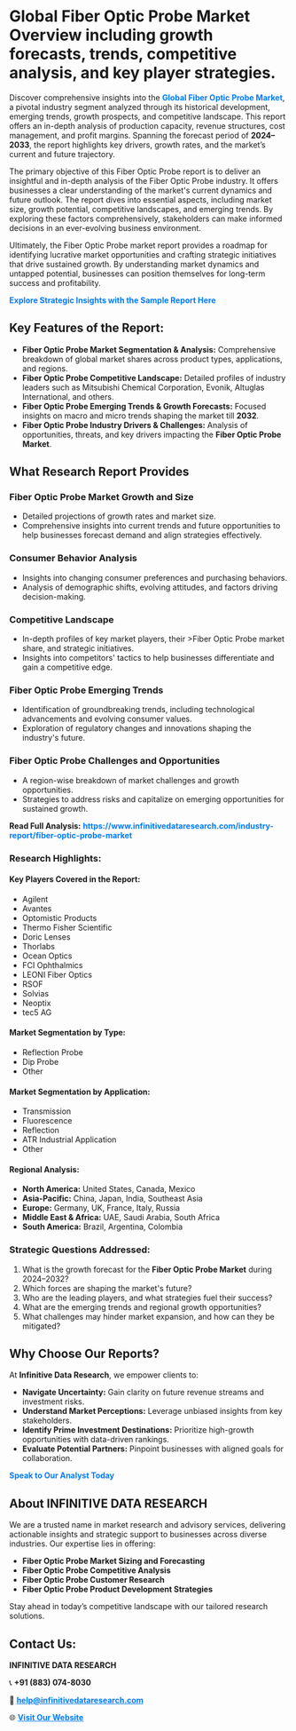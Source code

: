 <h1>Global Fiber Optic Probe Market Overview including growth forecasts, trends, competitive analysis, and key player strategies.</h1>
<p>
Discover comprehensive insights into the 
<a href="https://www.infinitivedataresearch.com/industry-report/fiber-optic-probe-market" rel="dofollow" style="color: #007BFF; text-decoration: none;"><strong>Global Fiber Optic Probe Market</strong></a>, a pivotal industry segment analyzed through its historical development, emerging trends, growth prospects, and competitive landscape. This report offers an in-depth analysis of production capacity, revenue structures, cost management, and profit margins. Spanning the forecast period of <strong>2024–2033</strong>, the report highlights key drivers, growth rates, and the market’s current and future trajectory.
</p>
<p>
The primary objective of this Fiber Optic Probe report is to deliver an insightful and in-depth analysis of the Fiber Optic Probe industry. It offers businesses a clear understanding of the market's current dynamics and future outlook. The report dives into essential aspects, including market size, growth potential, competitive landscapes, and emerging trends. By exploring these factors comprehensively, stakeholders can make informed decisions in an ever-evolving business environment.
</p>
<p>
Ultimately, the Fiber Optic Probe market report provides a roadmap for identifying lucrative market opportunities and crafting strategic initiatives that drive sustained growth. By understanding market dynamics and untapped potential, businesses can position themselves for long-term success and profitability.
</p>
<p>
<a href="https://www.infinitivedataresearch.com/request-sample/reportId=106648" style="color: #007BFF; text-decoration: none;"><strong>Explore Strategic Insights with the Sample Report Here</strong></a>
</p>

<h2>Key Features of the Report:</h2>
<ul>
<li><strong>Fiber Optic Probe Market Segmentation & Analysis:</strong> Comprehensive breakdown of global market shares across product types, applications, and regions.</li>
<li><strong>Fiber Optic Probe Competitive Landscape:</strong> Detailed profiles of industry leaders such as Mitsubishi Chemical Corporation, Evonik, Altuglas International, and others.</li>
<li><strong>Fiber Optic Probe Emerging Trends & Growth Forecasts:</strong> Focused insights on macro and micro trends shaping the market till <strong>2032</strong>.</li>
<li><strong>Fiber Optic Probe Industry Drivers & Challenges:</strong> Analysis of opportunities, threats, and key drivers impacting the <strong>Fiber Optic Probe Market</strong>.</li>
</ul>

<h2>What Research Report Provides</h2>
<h3>Fiber Optic Probe Market Growth and Size</h3>
<ul>
<li>Detailed projections of growth rates and market size.</li>
<li>Comprehensive insights into current trends and future opportunities to help businesses forecast demand and align strategies effectively.</li>
</ul>

<h3>Consumer Behavior Analysis</h3>
<ul>
<li>Insights into changing consumer preferences and purchasing behaviors.</li>
<li>Analysis of demographic shifts, evolving attitudes, and factors driving decision-making.</li>
</ul>

<h3>Competitive Landscape</h3>
<ul>
<li>In-depth profiles of key market players, their >Fiber Optic Probe market share, and strategic initiatives.</li>
<li>Insights into competitors' tactics to help businesses differentiate and gain a competitive edge.</li>
</ul>

<h3>Fiber Optic Probe Emerging Trends</h3>
<ul>
<li>Identification of groundbreaking trends, including technological advancements and evolving consumer values.</li>
<li>Exploration of regulatory changes and innovations shaping the industry's future.</li>
</ul>

<h3>Fiber Optic Probe Challenges and Opportunities</h3>
<ul>
<li>A region-wise breakdown of market challenges and growth opportunities.</li>
<li>Strategies to address risks and capitalize on emerging opportunities for sustained growth.</li>
</ul>
<p><strong>Read Full Analysis:</strong> <a href="https://www.infinitivedataresearch.com/industry-report/fiber-optic-probe-market" rel="dofollow" style="color: #007BFF; text-decoration: none;"><strong>https://www.infinitivedataresearch.com/industry-report/fiber-optic-probe-market</strong></a></p>
<h3>Research Highlights:</h3>
<h4>Key Players Covered in the Report:</h4>
<ul><li>Agilent</li><li>Avantes</li><li>Optomistic Products</li><li>Thermo Fisher Scientific</li><li>Doric Lenses</li><li>Thorlabs</li><li>Ocean Optics</li><li>FCI Ophthalmics</li><li>LEONI Fiber Optics</li><li>RSOF</li><li>Solvias</li><li>Neoptix</li><li>tec5 AG</li></ul>
<h4>Market Segmentation by Type:</h4>
<ul><li>Reflection Probe</li><li>Dip Probe</li><li>Other</li></ul>
<h4>Market Segmentation by Application:</h4>
<ul><li>Transmission</li><li>Fluorescence</li><li>Reflection</li><li>ATR Industrial Application</li><li>Other</li></ul>

<h4>Regional Analysis:</h4>
<ul>
<li><strong>North America:</strong> United States, Canada, Mexico</li>
<li><strong>Asia-Pacific:</strong> China, Japan, India, Southeast Asia</li>
<li><strong>Europe:</strong> Germany, UK, France, Italy, Russia</li>
<li><strong>Middle East & Africa:</strong> UAE, Saudi Arabia, South Africa</li>
<li><strong>South America:</strong> Brazil, Argentina, Colombia</li>
</ul>

<h3>Strategic Questions Addressed:</h3>
<ol>
<li>What is the growth forecast for the <strong>Fiber Optic Probe Market</strong> during 2024–2032?</li>
<li>Which forces are shaping the market's future?</li>
<li>Who are the leading players, and what strategies fuel their success?</li>
<li>What are the emerging trends and regional growth opportunities?</li>
<li>What challenges may hinder market expansion, and how can they be mitigated?</li>
</ol>

<h2>Why Choose Our Reports?</h2>
<p>At <strong>Infinitive Data Research</strong>, we empower clients to:</p>
<ul>
<li><strong>Navigate Uncertainty:</strong> Gain clarity on future revenue streams and investment risks.</li>
<li><strong>Understand Market Perceptions:</strong> Leverage unbiased insights from key stakeholders.</li>
<li><strong>Identify Prime Investment Destinations:</strong> Prioritize high-growth opportunities with data-driven rankings.</li>
<li><strong>Evaluate Potential Partners:</strong> Pinpoint businesses with aligned goals for collaboration.</li>
</ul>
<p><a href="https://www.infinitivedataresearch.com/industry-report/fiber-optic-probe-market" rel="dofollow" style="color: #007BFF; text-decoration: none;"><strong>Speak to Our Analyst Today</strong></a></p>

<h2>About INFINITIVE DATA RESEARCH</h2>
<p>We are a trusted name in market research and advisory services, delivering actionable insights and strategic support to businesses across diverse industries. Our expertise lies in offering:</p>
<ul>
<li><strong>Fiber Optic Probe Market Sizing and Forecasting</strong></li>
<li><strong>Fiber Optic Probe Competitive Analysis</strong></li>
<li><strong>Fiber Optic Probe Customer Research</strong></li>
<li><strong>Fiber Optic Probe Product Development Strategies</strong></li>
</ul>
<p>Stay ahead in today’s competitive landscape with our tailored research solutions.</p>

<h2>Contact Us:</h2>
<p><strong>INFINITIVE DATA RESEARCH</strong></p>
<p>📞 <strong>+91 (883) 074-8030</strong></p>
<p>📧 <strong><a href="mailto:help@infinitivedataresearch.com" style="color: #007BFF;">help@infinitivedataresearch.com</a></strong></p>
<p>🌐 <strong><a href="https://www.infinitivedataresearch.com" rel="dofollow" style="color: #007BFF;">Visit Our Website</a></strong></p>